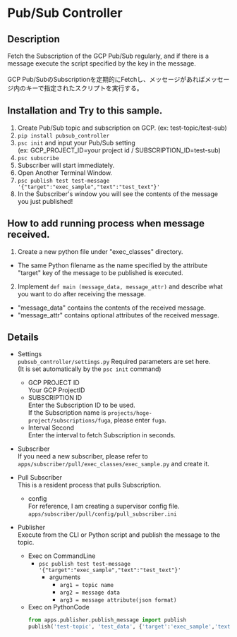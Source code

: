 # Pub/Sub Controller

## Description
Fetch the Subscription of the GCP Pub/Sub regularly, and if there is a message execute the script specified by the key in the message.<br><br>
GCP Pub/SubのSubscriptionを定期的にFetchし、メッセージがあればメッセージ内のキーで指定されたスクリプトを実行する。

## Installation and Try to this sample.
1. Create Pub/Sub topic and subscription on GCP. (ex: test-topic/test-sub)
2. `pip install pubsub_controller`
3. `psc init` and input your Pub/Sub setting<br>(ex: GCP_PROJECT_ID=your project id / SUBSCRIPTION_ID=test-sub)
4. `psc subscribe`
5. Subscriber will start immediately.
6. Open Another Terminal Window.
7. `psc publish test test-message '{"target":"exec_sample","text":"test_text"}'`
8. In the Subscriber's window you will see the contents of the message you just published!

## How to add running process when message received.
1. Create a new python file under "exec_classes" directory.
- The same Python filename as the name specified by the attribute "target" key of the message to be published is executed.
2. Implement `def main (message_data, message_attr)` and describe what you want to do after receiving the message.
- "message_data" contains the contents of the received message.
- "message_attr" contains optional attributes of the received message.

## Details
- Settings<br>
`pubsub_controller/settings.py` Required parameters are set here.<br>
(It is set automatically by the `psc init` command)<br>
    - GCP PROJECT ID<br>
    Your GCP ProjectID
    - SUBSCRIPTION ID<br>
    Enter the Subscription ID to be used.<br>
    If the Subscription name is `projects/hoge-project/subscriptions/fuga`, please enter `fuga`.
    - Interval Second<br>
    Enter the interval to fetch Subscription in seconds.<br>

- Subscriber<br>
If you need a new subscriber, please refer to `apps/subscriber/pull/exec_classes/exec_sample.py` and create it.

- Pull Subscriber<br>
This is a resident process that pulls Subscription.
    - config<br>
    For reference, I am creating a supervisor config file.<br>
    `apps/subscriber/pull/config/pull_subscriber.ini`

- Publisher<br>
Execute from the CLI or Python script and publish the message to the topic.
    - Exec on CommandLine
        - `psc publish test test-message '{"target":"exec_sample","text":"test_text"}'`<br>
            - arguments
                - `arg1 = topic name`
                - `arg2 = message data`
                - `arg3 = message attribute(json format)`
    - Exec on PythonCode
        ```python
        from apps.publisher.publish_message import publish
        publish('test-topic', 'test_data', {'target':'exec_sample','text':'test_text'})
        ```
